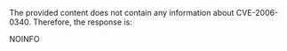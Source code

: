 The provided content does not contain any information about CVE-2006-0340. Therefore, the response is:

NOINFO
